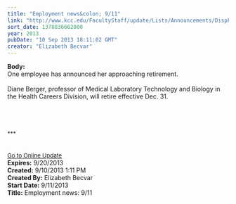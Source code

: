 ```yaml
---
title: "Employment news&colon; 9/11"
link: "http://www.kcc.edu/FacultyStaff/update/Lists/Announcements/DispForm.aspx?ID=1236"
sort_date: 1378836662000
year: 2013
pubDate: "10 Sep 2013 18:11:02 GMT"
creator: "Elizabeth Becvar"
---
```


<div><b>Body:</b> <div class="ExternalClass86229BBBFF2F44AFACA1E0F0732F0E70">
<div>One employee has announced her approaching retirement.</div>
<div> </div>
<div>Diane Berger, professor of Medical Laboratory Technology and Biology in the Health Careers Division, will retire effective Dec. 31.</div>
<div> </div>
<div> </div>
<div> </div>
<div> </div>
<div>
<div></div>
<div>
<div><font size="2">***</font></div>
<div><font size="2"></font> </div>
<div><font size="2"></font> </div>
<div><font size="2"></font></div>
<div><font size="2"></font></div>
<div><font size="2"><a href="/FacultyStaff/update/Pages/dailyupdate.aspx">Go to Online Update</a></font></div>
<div><font size="2"></font></div>
<div><font size="2"></font></div>
<div><font size="2"></font></div></div></div></div></div>
<div><b>Expires:</b> 9/20/2013</div>
<div><b>Created:</b> 9/10/2013 1:11 PM</div>
<div><b>Created By:</b> Elizabeth Becvar</div>
<div><b>Start Date:</b> 9/11/2013</div>
<div><b>Title:</b> Employment news: 9/11</div>
